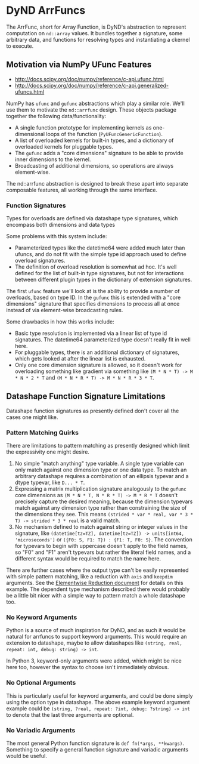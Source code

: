 ﻿# DyND ArrFuncs

The ArrFunc, short for Array Function, is DyND's abstraction
to represent computation on ``nd::array`` values. It bundles
together a signature, some arbitrary data, and functions
for resolving types and instantiating a ckernel to
execute.

## Motivation via NumPy UFunc Features

* http://docs.scipy.org/doc/numpy/reference/c-api.ufunc.html
* http://docs.scipy.org/doc/numpy/reference/c-api.generalized-ufuncs.html

NumPy has ``ufunc`` and ``gufunc`` abstractions which
play a similar role. We'll use them to motivate the
``nd::arrfunc`` design. These objects package together
the following data/functionality:

* A single function prototype for implementing kernels as
  one-dimensional loops of the function
  (``PyUFuncGenericFunction``).
* A list of overloaded kernels for built-in types, and
  a dictionary of overloaded kernels for pluggable types.
* The ``gufunc`` adds a "core dimensions" signature to
  be able to provide inner dimensions to the kernel.
* Broadcasting of additional dimensions, so operations
  are always element-wise.

The nd::arrfunc abstraction is designed to break these
apart into separate composable features, all working through
the same interface.

### Function Signatures

Types for overloads are defined via datashape type
signatures, which encompass both dimensions and data types 

Some problems with this system include:

* Parameterized types like the datetime64 were added
  much later than ufuncs, and do not fit with the simple
  type id approach used to define overload signatures.
* The definition of overload resolution is somewhat ad
  hoc. It's well defined for the list of built-in type
  signatures, but not for interactions between different
  plugin types in the dictionary of extension signatures.


The first ``ufunc`` feature we'll look at is the ability
to provide a number of overloads, based on type ID.
In the ``gufunc`` this is extended with a "core dimensions"
signature that specifies dimensions to process all at once
instead of via element-wise broadcasting rules.

Some drawbacks in how this works include:

* Basic type resolution is implemented via a linear list
  of type id signatures. The datetime64 parameterized type
  doesn't really fit in well here.
* For pluggable types, there is an additional dictionary
  of signatures, which gets looked at after the linear list
  is exhausted.
* Only one core dimension signature is allowed, so it
  doesn't work for overloading something like gradient
  via something like ``(M * N * T) -> M * N * 2 * T``
  and ``(M * N * R * T) -> M * N * R * 3 * T``.

## Datashape Function Signature Limitations

Datashape function signatures as presently defined don't
cover all the cases one might like.

### Pattern Matching Quirks

There are limitations to pattern matching as presently
designed which limit the expressivity one might desire.

1. No simple "match anything" type variable.
   A single type variable can only match against
   one dimension type or one data type. To match an
   arbitrary datashape requires a combination of an
   ellipsis typevar and a dtype typevar, like ``D... * T``.
2. Expressing a matrix multiplication signature
   analogously to the ``gufunc`` core dimensions as
   ``(M * N * T, N * R * T) -> M * R * T`` doesn't precisely
   capture the desired meaning, because the dimension
   typevars match against any dimension type rather than
   constraining the size of the dimensions they see.
   This means ``(strided * var * real, var * 3 * T) -> strided * 3 * real``
   is a valid match.
3. No mechanism defined to match against string or integer values
   in the signature, like ``(datetime[tz=TZ], datetime[tz=TZ]) -> units[int64, 'microseconds']``
   or ``({F0: S, F1: T}) : {F1: T, F0: S}``. The convention
   for typevars to begin with uppercase doesn't apply to the
   field names, so "F0" and "F1" aren't typevars but rather
   the literal field names, and a different syntax would be
   required to match the name here.

There are further cases where the output type
can't be easily represented with simple pattern matching,
like a reduction with ``axis`` and ``keepdim`` arguments.
See the [Elementwise Reduction document](elwise-reduction-ufuncs.md)
for details on this example. The dependent type mechanism
described there would probably be a little bit nicer with
a simple way to pattern match a whole datashape too.

### No Keyword Arguments

Python is a source of much inspiration for DyND, and as
such it would be natural for arrfuncs to support keyword
arguments. This would require an extension to datashape,
maybe to allow datashapes like
``(string, real, repeat: int, debug: string) -> int``.

In Python 3, keyword-only arguments were added, which might
be nice here too, however the syntax to choose isn't
immediately obvious.

### No Optional Arguments

This is particularly useful for keyword arguments, and
could be done simply using the option type in datashape.
The above example keyword argument example could be
``(string, ?real, repeat: ?int, debug: ?string) -> int``
to denote that the last three arguments are optional.

### No Variadic Arguments

The most general Python function signature is
``def fn(*args, **kwargs)``. Something to specify
a general function signature and variadic arguments
would be useful.
